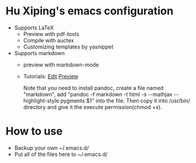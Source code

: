 # Hu Xiping's emacs configuration
* Supports LaTeX
    * Preview with pdf-tools
    * Compile with auctex
    * Customizing templates by yasnippet
* Supports markdown
    * preview with markdown-mode
	* Tutorials:
		[Edit](http://panqiincs.me/2015/06/15/edit-markdown-with-emacs/)
		[Preview](https://panqiincs.me/2015/07/31/preview-markdown-with-emacs/)
		
		Note that you need to install pandoc, create a file named "markdown", add "pandoc -f markdown -t html -s --mathjax --highlight-style pygments $1" into the file. Then copy it into /usr/bin/ directory and give it the execute permission(chmod +x).
	

# How to use
* Backup your own ~/.emacs.d/
* Put all of the files here to ~/.emacs.d/
